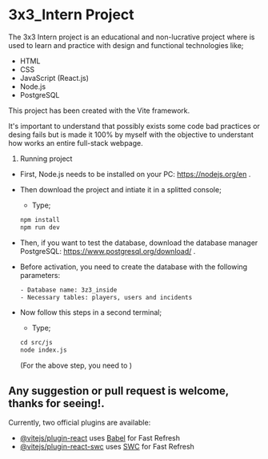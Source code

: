 # 3x3_Intern Project
The 3x3 Intern project is an educational and non-lucrative project where is used to learn and practice with design and functional technologies like;
 - HTML
 - CSS
 - JavaScript (React.js)
 - Node.js
 - PostgreSQL

This project has been created with the Vite framework.

 It's important to understand that possibly exists some code bad practices or desing fails but is made it 100% by myself with the objective
 to understant how works an entire full-stack webpage.


1. Running project
- First, Node.js needs to be installed  on your PC: https://nodejs.org/en .
- Then download the project and intiate it in a splitted console;
  - Type;
  ```html
  npm install
  npm run dev
  ```
  
- Then, if you want to test the database, download the database manager PostgreSQL: https://www.postgresql.org/download/ .
- Before activation, you need to create the database with the following parameters:
  ```html
  - Database name: 3z3_inside
  - Necessary tables: players, users and incidents
  ```
- Now follow this steps in a second terminal;
  - Type;
  ```html
  cd src/js
  node index.js
  ```

  (For the above step, you need to )
  
Any suggestion or pull request is welcome, thanks for seeing!.
-----------------------------------------------------------------------------

Currently, two official plugins are available:
- [@vitejs/plugin-react](https://github.com/vitejs/vite-plugin-react/blob/main/packages/plugin-react/README.md) uses [Babel](https://babeljs.io/) for Fast Refresh
- [@vitejs/plugin-react-swc](https://github.com/vitejs/vite-plugin-react-swc) uses [SWC](https://swc.rs/) for Fast Refresh
